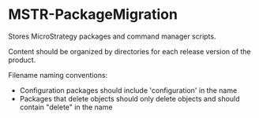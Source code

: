 # MSTR-PackageMigration


Stores MicroStrategy packages and command manager scripts.

Content should be organized by directories for each release version of the product.


Filename naming conventions:
- Configuration packages should include 'configuration' in the name
- Packages that delete objects should only delete objects and should contain "delete" in the name
